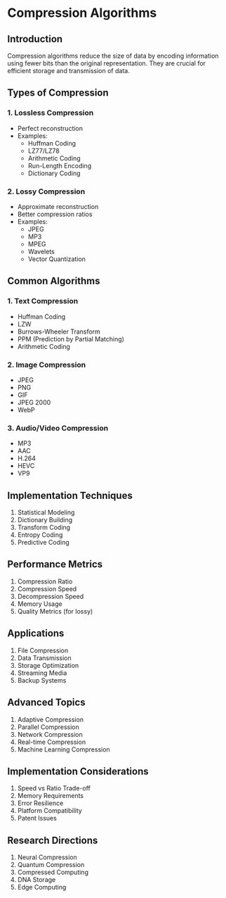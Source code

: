 # Compression Algorithms

## Introduction
Compression algorithms reduce the size of data by encoding information using fewer bits than the original representation. They are crucial for efficient storage and transmission of data.

## Types of Compression

### 1. Lossless Compression
- Perfect reconstruction
- Examples:
  - Huffman Coding
  - LZ77/LZ78
  - Arithmetic Coding
  - Run-Length Encoding
  - Dictionary Coding

### 2. Lossy Compression
- Approximate reconstruction
- Better compression ratios
- Examples:
  - JPEG
  - MP3
  - MPEG
  - Wavelets
  - Vector Quantization

## Common Algorithms

### 1. Text Compression
- Huffman Coding
- LZW
- Burrows-Wheeler Transform
- PPM (Prediction by Partial Matching)
- Arithmetic Coding

### 2. Image Compression
- JPEG
- PNG
- GIF
- JPEG 2000
- WebP

### 3. Audio/Video Compression
- MP3
- AAC
- H.264
- HEVC
- VP9

## Implementation Techniques
1. Statistical Modeling
2. Dictionary Building
3. Transform Coding
4. Entropy Coding
5. Predictive Coding

## Performance Metrics
1. Compression Ratio
2. Compression Speed
3. Decompression Speed
4. Memory Usage
5. Quality Metrics (for lossy)

## Applications
1. File Compression
2. Data Transmission
3. Storage Optimization
4. Streaming Media
5. Backup Systems

## Advanced Topics
1. Adaptive Compression
2. Parallel Compression
3. Network Compression
4. Real-time Compression
5. Machine Learning Compression

## Implementation Considerations
1. Speed vs Ratio Trade-off
2. Memory Requirements
3. Error Resilience
4. Platform Compatibility
5. Patent Issues

## Research Directions
1. Neural Compression
2. Quantum Compression
3. Compressed Computing
4. DNA Storage
5. Edge Computing
